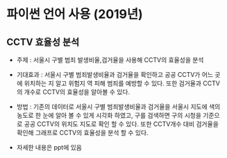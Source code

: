 # 파이썬 언어 사용 (2019년)

## CCTV 효율성 분석
   - 주제 : 서울시 구별 범죄 발생비율,검거율을 사용해 CCTV의 효율성을 분석
   
   - 기대효과 : 서울시 구별 범죄발생비율과 검거율을 확인하고 공공 CCTV가 어느 곳에 위치하는 지 알고 위험지                 역 피해 범죄를 예방할 수 있다. 또한 검거율과 CCTV의 개수로 CCTV의 효율성을 알아볼 수 있다.
   
   - 방법 : 기존의 데이터로 서울시 구별 범죄발생비율과 검거율을 서울시 지도에 색의 농도로 한 눈에 알아 볼             수 있게 시각화 하였고, 구를 검색하면 구의 시청을 기준으로 공공 CCTV의 위치도 지도로 확인 할 수             있다. 또한 CCTV개수 대비 검거율을 확인해 그래프로 CCTV의 효율성을 분석 할 수 있다.
   
   * 자세한 내용은 ppt에 있음                      
  
